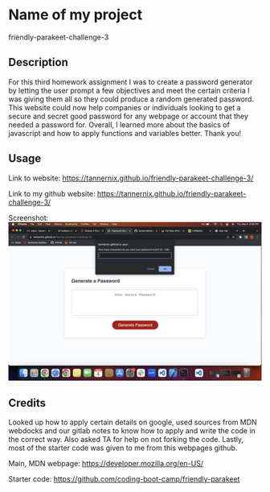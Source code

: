 # Name of my project

friendly-parakeet-challenge-3

## Description

For this third homework assignment I was to create a password generator by letting the user prompt a few objectives and meet the certain criteria I was giving them all so they could produce a random generated password. This website could now help companies or individuals looking to get a secure and secret good password for any webpage or account that they needed a password for. Overall, I learned more about the basics of javascript and how to apply functions and variables better. Thank you!

## Usage

Link to website:
https://tannernix.github.io/friendly-parakeet-challenge-3/

Link to my github website:
https://tannernix.github.io/friendly-parakeet-challenge-3/

Screenshot:
![picture of website screenshot](/friendly-parakeet-screenshot.png)

## Credits

Looked up how to apply certain details on google, used sources from MDN webdocks and our gitlab notes to know how to apply and write the code in the correct way. Also asked TA for help on not forking the code. Lastly, most of the starter code was given to me from this webpages github.

Main, MDN webpage: 
https://developer.mozilla.org/en-US/

Starter code:
https://github.com/coding-boot-camp/friendly-parakeet

